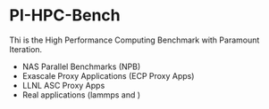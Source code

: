 # PI-HPC-Bench 

Thi is the High Performance Computing Benchmark with Paramount Iteration.

* NAS Parallel Benchmarks (NPB)
* Exascale Proxy Applications (ECP Proxy Apps)
* LLNL ASC Proxy Apps
* Real applications (lammps and )
